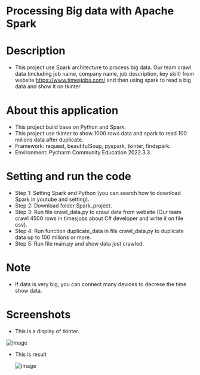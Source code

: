 # Processing Big data with Apache Spark
# Description
+ This project use Spark architecture to process big data. Our team crawl data (including job name, company name, job description, key skill) from website https://www.timesjobs.com/ and then using spark to read a big data and show it on tkinter.
# About this application
+ This project build base on Python and Spark.
+ This project use tkinter to show 1000 rows data and spark to read 100 milions data after duplicate.
+ Framework: request, beautifulSoup, pyspark, tkinter, findspark.
+ Environment: Pycharm Community Education 2022.3.3.
# Setting and run the code
+ Step 1: Setting Spark and Python (you can search how to download Spark in youtube and setting).
+ Step 2: Download folder Spark_project.
+ Step 3: Run file crawl_data.py to crawl data from website (Our team crawl 4500 rows in timesjobs about C# developer and write it on file csv).
+ Step 4: Run function duplicate_data in file crawl_data.py to duplicate data up to 100 milions or more.
+ Step 5: Run file main.py and show data just crawled.
# Note
+ If data is very big, you can connect many devices to decrese the time show data.
# Screenshots
+ This is a display of tkinter.

![image](https://github.com/LangNhatTan/Apache_Spark/assets/93020907/9fe03f49-4bec-49c0-a001-2576366e8525)

+ This is result
  
  ![image](https://github.com/LangNhatTan/Apache_Spark/assets/93020907/2c134b67-8697-4ad0-a457-4159b7721e2a)
